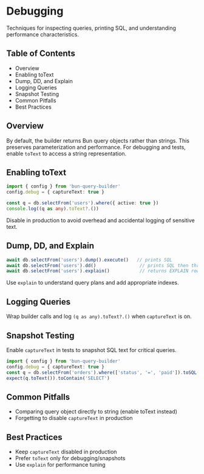 # Debugging

Techniques for inspecting queries, printing SQL, and understanding performance characteristics.

## Table of Contents

- Overview
- Enabling toText
- Dump, DD, and Explain
- Logging Queries
- Snapshot Testing
- Common Pitfalls
- Best Practices

## Overview

By default, the builder returns Bun query objects rather than strings. This preserves parameterization and performance. For debugging and tests, enable `toText` to access a string representation.

## Enabling toText

```ts
import { config } from 'bun-query-builder'
config.debug = { captureText: true }

const q = db.selectFrom('users').where({ active: true })
console.log((q as any).toText?.())
```

Disable in production to avoid overhead and accidental logging of sensitive text.

## Dump, DD, and Explain

```ts
await db.selectFrom('users').dump().execute()   // prints SQL
await db.selectFrom('users').dd()                // prints SQL then throws
await db.selectFrom('users').explain()           // returns EXPLAIN rows
```

Use `explain` to understand query plans and add appropriate indexes.

## Logging Queries

Wrap builder calls and log `(q as any).toText?.()` when `captureText` is on.

## Snapshot Testing

Enable `captureText` in tests to snapshot SQL text for critical queries.

```ts
import { config } from 'bun-query-builder'
config.debug = { captureText: true }
const q = db.selectFrom('orders').where(['status', '=', 'paid']).toSQL() as any
expect(q.toText()).toContain('SELECT')
```

## Common Pitfalls

- Comparing query object directly to string (enable toText instead)
- Forgetting to disable `captureText` in production

## Best Practices

- Keep `captureText` disabled in production
- Prefer `toText` only for debugging/snapshots
- Use `explain` for performance tuning
